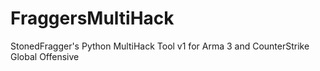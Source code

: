 # FraggersMultiHack
StonedFragger's Python MultiHack Tool v1 for Arma 3 and CounterStrike Global Offensive
